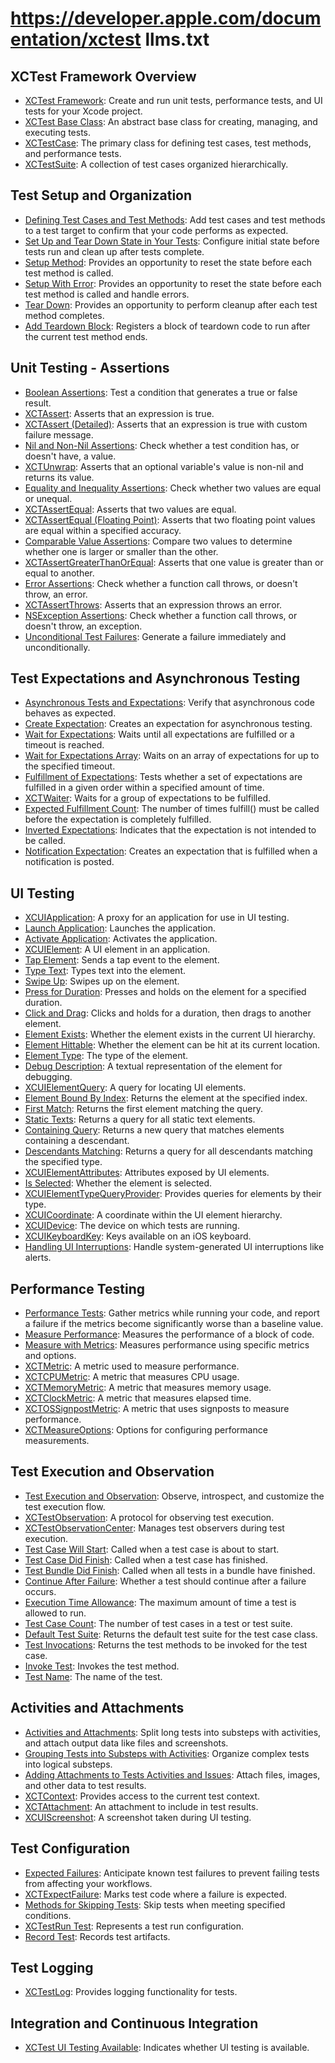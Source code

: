# https://developer.apple.com/documentation/xctest llms.txt

## XCTest Framework Overview
- [XCTest Framework](https://developer.apple.com/documentation/xctest): Create and run unit tests, performance tests, and UI tests for your Xcode project.
- [XCTest Base Class](https://developer.apple.com/documentation/xctest/xctest): An abstract base class for creating, managing, and executing tests.
- [XCTestCase](https://developer.apple.com/documentation/xctest/xctestcase): The primary class for defining test cases, test methods, and performance tests.
- [XCTestSuite](https://developer.apple.com/documentation/xctest/xctestsuite): A collection of test cases organized hierarchically.

## Test Setup and Organization
- [Defining Test Cases and Test Methods](https://developer.apple.com/documentation/xctest/defining-test-cases-and-test-methods): Add test cases and test methods to a test target to confirm that your code performs as expected.
- [Set Up and Tear Down State in Your Tests](https://developer.apple.com/documentation/xctest/set-up-and-tear-down-state-in-your-tests): Configure initial state before tests run and clean up after tests complete.
- [Setup Method](https://developer.apple.com/documentation/xctest/xctest/setup()): Provides an opportunity to reset the state before each test method is called.
- [Setup With Error](https://developer.apple.com/documentation/xctest/xctest/setupwitherror()): Provides an opportunity to reset the state before each test method is called and handle errors.
- [Tear Down](https://developer.apple.com/documentation/xctest/xctest/teardown(completion:)): Provides an opportunity to perform cleanup after each test method completes.
- [Add Teardown Block](https://developer.apple.com/documentation/xctest/xctestcase/2887226-addteardownblock): Registers a block of teardown code to run after the current test method ends.

## Unit Testing - Assertions
- [Boolean Assertions](https://developer.apple.com/documentation/xctest/boolean-assertions): Test a condition that generates a true or false result.
- [XCTAssert](https://developer.apple.com/documentation/xctest/xctassert): Asserts that an expression is true.
- [XCTAssert (Detailed)](https://developer.apple.com/documentation/xctest/xctassert(_:_:file:line:)): Asserts that an expression is true with custom failure message.
- [Nil and Non-Nil Assertions](https://developer.apple.com/documentation/xctest/nil-and-non-nil-assertions): Check whether a test condition has, or doesn't have, a value.
- [XCTUnwrap](https://developer.apple.com/documentation/xctest/xctunwrap(_:_:file:line:)): Asserts that an optional variable's value is non-nil and returns its value.
- [Equality and Inequality Assertions](https://developer.apple.com/documentation/xctest/equality-and-inequality-assertions): Check whether two values are equal or unequal.
- [XCTAssertEqual](https://developer.apple.com/documentation/xctest/xctassertequal): Asserts that two values are equal.
- [XCTAssertEqual (Floating Point)](https://developer.apple.com/documentation/xctest/xctassertequal(_:_:accuracy:_:file:line:)-6frfw): Asserts that two floating point values are equal within a specified accuracy.
- [Comparable Value Assertions](https://developer.apple.com/documentation/xctest/comparable-value-assertions): Compare two values to determine whether one is larger or smaller than the other.
- [XCTAssertGreaterThanOrEqual](https://developer.apple.com/documentation/xctest/xctassertgreaterthanorequal): Asserts that one value is greater than or equal to another.
- [Error Assertions](https://developer.apple.com/documentation/xctest/error-assertions): Check whether a function call throws, or doesn't throw, an error.
- [XCTAssertThrows](https://developer.apple.com/documentation/xctest/xctassertthrows): Asserts that an expression throws an error.
- [NSException Assertions](https://developer.apple.com/documentation/xctest/nsexception-assertions): Check whether a function call throws, or doesn't throw, an exception.
- [Unconditional Test Failures](https://developer.apple.com/documentation/xctest/unconditional-test-failures): Generate a failure immediately and unconditionally.

## Test Expectations and Asynchronous Testing
- [Asynchronous Tests and Expectations](https://developer.apple.com/documentation/xctest/asynchronous-tests-and-expectations): Verify that asynchronous code behaves as expected.
- [Create Expectation](https://developer.apple.com/documentation/xctest/xctestcase/expectation(description:)): Creates an expectation for asynchronous testing.
- [Wait for Expectations](https://developer.apple.com/documentation/xctest/xctestcase/waitforexpectations(timeout:handler:)): Waits until all expectations are fulfilled or a timeout is reached.
- [Wait for Expectations Array](https://developer.apple.com/documentation/xctest/xctestcase/wait(for:timeout:)): Waits on an array of expectations for up to the specified timeout.
- [Fulfillment of Expectations](https://developer.apple.com/documentation/xctest/xctestcase/fulfillment(of:timeout:enforceorder:)): Tests whether a set of expectations are fulfilled in a given order within a specified amount of time.
- [XCTWaiter](https://developer.apple.com/documentation/xctest/xctwaiter): Waits for a group of expectations to be fulfilled.
- [Expected Fulfillment Count](https://developer.apple.com/documentation/xctest/xctestexpectation/2806572-expectedfulfillmentcount): The number of times fulfill() must be called before the expectation is completely fulfilled.
- [Inverted Expectations](https://developer.apple.com/documentation/xctest/xctestexpectation/isinverted): Indicates that the expectation is not intended to be called.
- [Notification Expectation](https://developer.apple.com/documentation/xctest/xctestcase/expectation(fornotification:object:handler:)): Creates an expectation that is fulfilled when a notification is posted.

## UI Testing
- [XCUIApplication](https://developer.apple.com/documentation/xctest/xcuiapplication): A proxy for an application for use in UI testing.
- [Launch Application](https://developer.apple.com/documentation/xctest/xcuiapplication/launch()): Launches the application.
- [Activate Application](https://developer.apple.com/documentation/xctest/xcuiapplication/activate()): Activates the application.
- [XCUIElement](https://developer.apple.com/documentation/xctest/xcuielement): A UI element in an application.
- [Tap Element](https://developer.apple.com/documentation/xctest/xcuielement/tap()): Sends a tap event to the element.
- [Type Text](https://developer.apple.com/documentation/xctest/xcuielement/typetext(_:)): Types text into the element.
- [Swipe Up](https://developer.apple.com/documentation/xctest/xcuielement/swipeup()): Swipes up on the element.
- [Press for Duration](https://developer.apple.com/documentation/xctest/xcuielement/press(forduration:)): Presses and holds on the element for a specified duration.
- [Click and Drag](https://developer.apple.com/documentation/xctest/xcuielement/click(forduration:thendragto:)): Clicks and holds for a duration, then drags to another element.
- [Element Exists](https://developer.apple.com/documentation/xctest/xcuielement/exists): Whether the element exists in the current UI hierarchy.
- [Element Hittable](https://developer.apple.com/documentation/xctest/xcuielement/ishittable): Whether the element can be hit at its current location.
- [Element Type](https://developer.apple.com/documentation/xctest/xcuielement/elementtype): The type of the element.
- [Debug Description](https://developer.apple.com/documentation/xctest/xcuielement/debugdescription): A textual representation of the element for debugging.
- [XCUIElementQuery](https://developer.apple.com/documentation/xctest/xcuielementquery): A query for locating UI elements.
- [Element Bound By Index](https://developer.apple.com/documentation/xctest/xcuielementquery/element(boundby:)?changes=_3): Returns the element at the specified index.
- [First Match](https://developer.apple.com/documentation/xctest/xcuielementtypequeryprovider/firstmatch): Returns the first element matching the query.
- [Static Texts](https://developer.apple.com/documentation/xctest/xcuielementtypequeryprovider/statictexts): Returns a query for all static text elements.
- [Containing Query](https://developer.apple.com/documentation/xctest/xcuielementquery/containing(_:identifier:)): Returns a new query that matches elements containing a descendant.
- [Descendants Matching](https://developer.apple.com/documentation/xctest/xcuielement/descendants(matching:)): Returns a query for all descendants matching the specified type.
- [XCUIElementAttributes](https://developer.apple.com/documentation/xctest/xcuielementattributes): Attributes exposed by UI elements.
- [Is Selected](https://developer.apple.com/documentation/xctest/xcuielementattributes/isselected): Whether the element is selected.
- [XCUIElementTypeQueryProvider](https://developer.apple.com/documentation/xctest/xcuielementtypequeryprovider): Provides queries for elements by their type.
- [XCUICoordinate](https://developer.apple.com/documentation/xctest/xcuicoordinate): A coordinate within the UI element hierarchy.
- [XCUIDevice](https://developer.apple.com/documentation/xctest/xcuidevice): The device on which tests are running.
- [XCUIKeyboardKey](https://developer.apple.com/documentation/xctest/xcuikeyboardkey): Keys available on an iOS keyboard.
- [Handling UI Interruptions](https://developer.apple.com/documentation/xctest/handling-ui-interruptions): Handle system-generated UI interruptions like alerts.

## Performance Testing
- [Performance Tests](https://developer.apple.com/documentation/xctest/performance-tests): Gather metrics while running your code, and report a failure if the metrics become significantly worse than a baseline value.
- [Measure Performance](https://developer.apple.com/documentation/xctest/xctestcase/measure(_:)): Measures the performance of a block of code.
- [Measure with Metrics](https://developer.apple.com/documentation/xctest/xctestcase/measure(metrics:options:block:)): Measures performance using specific metrics and options.
- [XCTMetric](https://developer.apple.com/documentation/xctest/xctmetric): A metric used to measure performance.
- [XCTCPUMetric](https://developer.apple.com/documentation/xctest/xctcpumetric): A metric that measures CPU usage.
- [XCTMemoryMetric](https://developer.apple.com/documentation/xctest/xctmemorymetric): A metric that measures memory usage.
- [XCTClockMetric](https://developer.apple.com/documentation/xctest/xctclockmetric): A metric that measures elapsed time.
- [XCTOSSignpostMetric](https://developer.apple.com/documentation/xctest/xctossignpostmetric): A metric that uses signposts to measure performance.
- [XCTMeasureOptions](https://developer.apple.com/documentation/xctest/xctmeasureoptions/iterationcount): Options for configuring performance measurements.

## Test Execution and Observation
- [Test Execution and Observation](https://developer.apple.com/documentation/xctest/test-execution-and-observation): Observe, introspect, and customize the test execution flow.
- [XCTestObservation](https://developer.apple.com/documentation/xctest/xctestobservation): A protocol for observing test execution.
- [XCTestObservationCenter](https://developer.apple.com/documentation/xctest/xctestobservationcenter): Manages test observers during test execution.
- [Test Case Will Start](https://developer.apple.com/documentation/xctest/xctestobservation/testcasewillstart(_:)): Called when a test case is about to start.
- [Test Case Did Finish](https://developer.apple.com/documentation/xctest/xctestobservation/testcasedidfinish(_:)): Called when a test case has finished.
- [Test Bundle Did Finish](https://developer.apple.com/documentation/xctest/xctestobservation/testbundledidfinish(_:)): Called when all tests in a bundle have finished.
- [Continue After Failure](https://developer.apple.com/documentation/xctest/xctestcase/continueafterfailure): Whether a test should continue after a failure occurs.
- [Execution Time Allowance](https://developer.apple.com/documentation/xctest/xctestcase/executiontimeallowance): The maximum amount of time a test is allowed to run.
- [Test Case Count](https://developer.apple.com/documentation/xctest/xctest/testcasecount): The number of test cases in a test or test suite.
- [Default Test Suite](https://developer.apple.com/documentation/xctest/xctestcase/defaulttestsuite): Returns the default test suite for the test case class.
- [Test Invocations](https://developer.apple.com/documentation/xctest/xctestcase/testinvocations): Returns the test methods to be invoked for the test case.
- [Invoke Test](https://developer.apple.com/documentation/xctest/xctestcase/invoketest()): Invokes the test method.
- [Test Name](https://developer.apple.com/documentation/xctest/xctest/name): The name of the test.

## Activities and Attachments
- [Activities and Attachments](https://developer.apple.com/documentation/xctest/activities-and-attachments): Split long tests into substeps with activities, and attach output data like files and screenshots.
- [Grouping Tests into Substeps with Activities](https://developer.apple.com/documentation/xctest/grouping-tests-into-substeps-with-activities): Organize complex tests into logical substeps.
- [Adding Attachments to Tests Activities and Issues](https://developer.apple.com/documentation/xctest/adding-attachments-to-tests-activities-and-issues): Attach files, images, and other data to test results.
- [XCTContext](https://developer.apple.com/documentation/xctest/xctcontext): Provides access to the current test context.
- [XCTAttachment](https://developer.apple.com/documentation/xctest/xctattachment): An attachment to include in test results.
- [XCUIScreenshot](https://developer.apple.com/documentation/xctest/xcuiscreenshot): A screenshot taken during UI testing.

## Test Configuration
- [Expected Failures](https://developer.apple.com/documentation/xctest/expected-failures): Anticipate known test failures to prevent failing tests from affecting your workflows.
- [XCTExpectFailure](https://developer.apple.com/documentation/xctest/xctexpectfailure(_:options:failingblock:)): Marks test code where a failure is expected.
- [Methods for Skipping Tests](https://developer.apple.com/documentation/xctest/methods-for-skipping-tests): Skip tests when meeting specified conditions.
- [XCTestRun Test](https://developer.apple.com/documentation/xctest/xctestrun/test): Represents a test run configuration.
- [Record Test](https://developer.apple.com/documentation/xctest/xctestcase/record(_:)): Records test artifacts.

## Test Logging
- [XCTestLog](https://developer.apple.com/documentation/xctest/xctestlog): Provides logging functionality for tests.

## Integration and Continuous Integration
- [XCTest UI Testing Available](https://developer.apple.com/documentation/xctest/xct_ui_testing_available): Indicates whether UI testing is available.